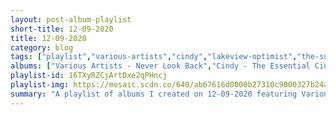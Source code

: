 ```yaml
---
layout: post-album-playlist
short-title: 12-09-2020
title: 12-09-2020
category: blog
tags: ["playlist","various-artists","cindy","lakeview-optimist","the-suicide-machines"]
albums: ["Various Artists - Never Look Back","Cindy - The Essential Cindy EP","Lakeview Optimist - Oh My Soul","The Suicide Machines - A Match & Some Gasoline"]
playlist-id: 16TXyRZCjArtDxe2qPHncj
playlist-img: https://mosaic.scdn.co/640/ab67616d0000b27310c9000327b24ae04e4186afab67616d0000b2736588bf0fff4223b5c698e219ab67616d0000b273779d935f5e8efb304bde27adab67616d0000b273abc13757005442807c3f38c3
summary: "A playlist of albums I created on 12-09-2020 featuring Various Artists, Cindy, Lakeview Optimist, and The Suicide Machines."
---
```

